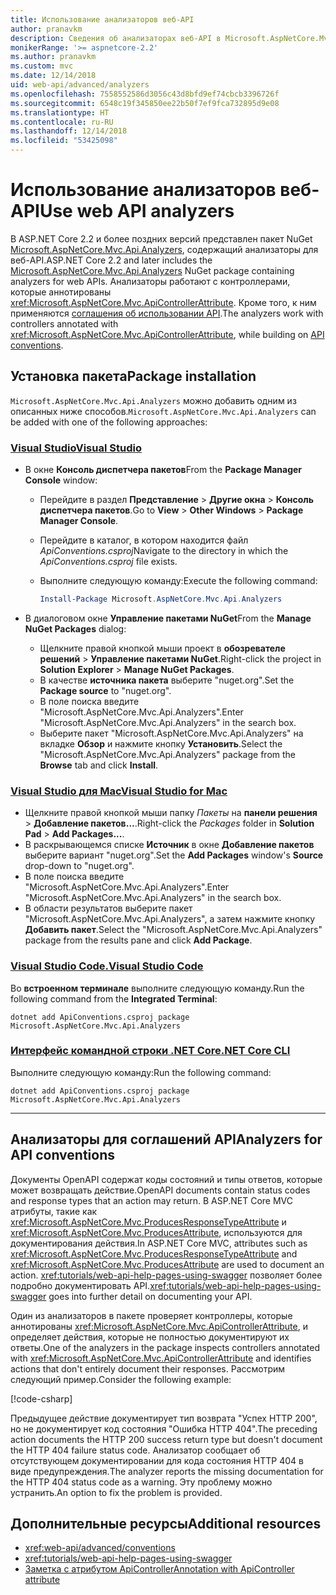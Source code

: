 ```yaml
---
title: Использование анализаторов веб-API
author: pranavkm
description: Сведения об анализаторах веб-API в Microsoft.AspNetCore.Mvc.Api.Analyzers.
monikerRange: '>= aspnetcore-2.2'
ms.author: pranavkm
ms.custom: mvc
ms.date: 12/14/2018
uid: web-api/advanced/analyzers
ms.openlocfilehash: 7558552586d3056c43d8bfd9ef74cbcb3396726f
ms.sourcegitcommit: 6548c19f345850ee22b50f7ef9fca732895d9e08
ms.translationtype: HT
ms.contentlocale: ru-RU
ms.lasthandoff: 12/14/2018
ms.locfileid: "53425098"
---
```

# <a name="use-web-api-analyzers"></a><span data-ttu-id="636eb-103">Использование анализаторов веб-API</span><span class="sxs-lookup"><span data-stu-id="636eb-103">Use web API analyzers</span></span>

<span data-ttu-id="636eb-104">В ASP.NET Core 2.2 и более поздних версий представлен пакет NuGet [Microsoft.AspNetCore.Mvc.Api.Analyzers](https://www.nuget.org/packages/Microsoft.AspNetCore.Mvc.Api.Analyzers), содержащий анализаторы для веб-API.</span><span class="sxs-lookup"><span data-stu-id="636eb-104">ASP.NET Core 2.2 and later includes the [Microsoft.AspNetCore.Mvc.Api.Analyzers](https://www.nuget.org/packages/Microsoft.AspNetCore.Mvc.Api.Analyzers) NuGet package containing analyzers for web APIs.</span></span> <span data-ttu-id="636eb-105">Анализаторы работают с контроллерами, которые аннотированы <xref:Microsoft.AspNetCore.Mvc.ApiControllerAttribute>. Кроме того, к ним применяются [соглашения об использовании API](xref:web-api/advanced/conventions).</span><span class="sxs-lookup"><span data-stu-id="636eb-105">The analyzers work with controllers annotated with <xref:Microsoft.AspNetCore.Mvc.ApiControllerAttribute>, while building on [API conventions](xref:web-api/advanced/conventions).</span></span>

## <a name="package-installation"></a><span data-ttu-id="636eb-106">Установка пакета</span><span class="sxs-lookup"><span data-stu-id="636eb-106">Package installation</span></span>

<span data-ttu-id="636eb-107">`Microsoft.AspNetCore.Mvc.Api.Analyzers` можно добавить одним из описанных ниже способов.</span><span class="sxs-lookup"><span data-stu-id="636eb-107">`Microsoft.AspNetCore.Mvc.Api.Analyzers` can be added with one of the following approaches:</span></span>

### <a name="visual-studiotabvisual-studio"></a>[<span data-ttu-id="636eb-108">Visual Studio</span><span class="sxs-lookup"><span data-stu-id="636eb-108">Visual Studio</span></span>](#tab/visual-studio)

* <span data-ttu-id="636eb-109">В окне **Консоль диспетчера пакетов**</span><span class="sxs-lookup"><span data-stu-id="636eb-109">From the **Package Manager Console** window:</span></span>
  * <span data-ttu-id="636eb-110">Перейдите в раздел **Представление** > **Другие окна** > **Консоль диспетчера пакетов**.</span><span class="sxs-lookup"><span data-stu-id="636eb-110">Go to **View** > **Other Windows** > **Package Manager Console**.</span></span>
  * <span data-ttu-id="636eb-111">Перейдите в каталог, в котором находится файл *ApiConventions.csproj*</span><span class="sxs-lookup"><span data-stu-id="636eb-111">Navigate to the directory in which the *ApiConventions.csproj* file exists.</span></span>
  * <span data-ttu-id="636eb-112">Выполните следующую команду:</span><span class="sxs-lookup"><span data-stu-id="636eb-112">Execute the following command:</span></span>

    ```powershell
    Install-Package Microsoft.AspNetCore.Mvc.Api.Analyzers
    ```

* <span data-ttu-id="636eb-113">В диалоговом окне **Управление пакетами NuGet**</span><span class="sxs-lookup"><span data-stu-id="636eb-113">From the **Manage NuGet Packages** dialog:</span></span>
  * <span data-ttu-id="636eb-114">Щелкните правой кнопкой мыши проект в **обозревателе решений** > **Управление пакетами NuGet**.</span><span class="sxs-lookup"><span data-stu-id="636eb-114">Right-click the project in **Solution Explorer** > **Manage NuGet Packages**.</span></span>
  * <span data-ttu-id="636eb-115">В качестве **источника пакета** выберите "nuget.org".</span><span class="sxs-lookup"><span data-stu-id="636eb-115">Set the **Package source** to "nuget.org".</span></span>
  * <span data-ttu-id="636eb-116">В поле поиска введите "Microsoft.AspNetCore.Mvc.Api.Analyzers".</span><span class="sxs-lookup"><span data-stu-id="636eb-116">Enter "Microsoft.AspNetCore.Mvc.Api.Analyzers" in the search box.</span></span>
  * <span data-ttu-id="636eb-117">Выберите пакет "Microsoft.AspNetCore.Mvc.Api.Analyzers" на вкладке **Обзор** и нажмите кнопку **Установить**.</span><span class="sxs-lookup"><span data-stu-id="636eb-117">Select the "Microsoft.AspNetCore.Mvc.Api.Analyzers" package from the **Browse** tab and click **Install**.</span></span>

### <a name="visual-studio-for-mactabvisual-studio-mac"></a>[<span data-ttu-id="636eb-118">Visual Studio для Mac</span><span class="sxs-lookup"><span data-stu-id="636eb-118">Visual Studio for Mac</span></span>](#tab/visual-studio-mac)

* <span data-ttu-id="636eb-119">Щелкните правой кнопкой мыши папку *Пакеты* на **панели решения** > **Добавление пакетов…**.</span><span class="sxs-lookup"><span data-stu-id="636eb-119">Right-click the *Packages* folder in **Solution Pad** > **Add Packages...**.</span></span>
* <span data-ttu-id="636eb-120">В раскрывающемся списке **Источник** в окне **Добавление пакетов** выберите вариант "nuget.org".</span><span class="sxs-lookup"><span data-stu-id="636eb-120">Set the **Add Packages** window's **Source** drop-down to "nuget.org".</span></span>
* <span data-ttu-id="636eb-121">В поле поиска введите "Microsoft.AspNetCore.Mvc.Api.Analyzers".</span><span class="sxs-lookup"><span data-stu-id="636eb-121">Enter "Microsoft.AspNetCore.Mvc.Api.Analyzers" in the search box.</span></span>
* <span data-ttu-id="636eb-122">В области результатов выберите пакет "Microsoft.AspNetCore.Mvc.Api.Analyzers", а затем нажмите кнопку **Добавить пакет**.</span><span class="sxs-lookup"><span data-stu-id="636eb-122">Select the "Microsoft.AspNetCore.Mvc.Api.Analyzers" package from the results pane and click **Add Package**.</span></span>

### <a name="visual-studio-codetabvisual-studio-code"></a>[<span data-ttu-id="636eb-123">Visual Studio Code.</span><span class="sxs-lookup"><span data-stu-id="636eb-123">Visual Studio Code</span></span>](#tab/visual-studio-code)

<span data-ttu-id="636eb-124">Во **встроенном терминале** выполните следующую команду.</span><span class="sxs-lookup"><span data-stu-id="636eb-124">Run the following command from the **Integrated Terminal**:</span></span>

```console
dotnet add ApiConventions.csproj package Microsoft.AspNetCore.Mvc.Api.Analyzers
```

### <a name="net-core-clitabnetcore-cli"></a>[<span data-ttu-id="636eb-125">Интерфейс командной строки .NET Core</span><span class="sxs-lookup"><span data-stu-id="636eb-125">.NET Core CLI</span></span>](#tab/netcore-cli)

<span data-ttu-id="636eb-126">Выполните следующую команду:</span><span class="sxs-lookup"><span data-stu-id="636eb-126">Run the following command:</span></span>

```console
dotnet add ApiConventions.csproj package Microsoft.AspNetCore.Mvc.Api.Analyzers
```

---

## <a name="analyzers-for-api-conventions"></a><span data-ttu-id="636eb-127">Анализаторы для соглашений API</span><span class="sxs-lookup"><span data-stu-id="636eb-127">Analyzers for API conventions</span></span>

<span data-ttu-id="636eb-128">Документы OpenAPI содержат коды состояний и типы ответов, которые может возвращать действие.</span><span class="sxs-lookup"><span data-stu-id="636eb-128">OpenAPI documents contain status codes and response types that an action may return.</span></span> <span data-ttu-id="636eb-129">В ASP.NET Core MVC атрибуты, такие как <xref:Microsoft.AspNetCore.Mvc.ProducesResponseTypeAttribute> и <xref:Microsoft.AspNetCore.Mvc.ProducesAttribute>, используются для документирования действия.</span><span class="sxs-lookup"><span data-stu-id="636eb-129">In ASP.NET Core MVC, attributes such as <xref:Microsoft.AspNetCore.Mvc.ProducesResponseTypeAttribute> and <xref:Microsoft.AspNetCore.Mvc.ProducesAttribute> are used to document an action.</span></span> <span data-ttu-id="636eb-130"><xref:tutorials/web-api-help-pages-using-swagger> позволяет более подробно документировать API.</span><span class="sxs-lookup"><span data-stu-id="636eb-130"><xref:tutorials/web-api-help-pages-using-swagger> goes into further detail on documenting your API.</span></span>

<span data-ttu-id="636eb-131">Один из анализаторов в пакете проверяет контроллеры, которые аннотированы <xref:Microsoft.AspNetCore.Mvc.ApiControllerAttribute>, и определяет действия, которые не полностью документируют их ответы.</span><span class="sxs-lookup"><span data-stu-id="636eb-131">One of the analyzers in the package inspects controllers annotated with <xref:Microsoft.AspNetCore.Mvc.ApiControllerAttribute> and identifies actions that don't entirely document their responses.</span></span> <span data-ttu-id="636eb-132">Рассмотрим следующий пример.</span><span class="sxs-lookup"><span data-stu-id="636eb-132">Consider the following example:</span></span>

[!code-csharp[](conventions/sample/Controllers/ContactsController.cs?name=missing404docs&highlight=9)]

<span data-ttu-id="636eb-133">Предыдущее действие документирует тип возврата "Успех HTTP 200", но не документирует код состояния "Ошибка HTTP 404".</span><span class="sxs-lookup"><span data-stu-id="636eb-133">The preceding action documents the HTTP 200 success return type but doesn't document the HTTP 404 failure status code.</span></span> <span data-ttu-id="636eb-134">Анализатор сообщает об отсутствующем документировании для кода состояния HTTP 404 в виде предупреждения.</span><span class="sxs-lookup"><span data-stu-id="636eb-134">The analyzer reports the missing documentation for the HTTP 404 status code as a warning.</span></span> <span data-ttu-id="636eb-135">Эту проблему можно устранить.</span><span class="sxs-lookup"><span data-stu-id="636eb-135">An option to fix the problem is provided.</span></span>

## <a name="additional-resources"></a><span data-ttu-id="636eb-136">Дополнительные ресурсы</span><span class="sxs-lookup"><span data-stu-id="636eb-136">Additional resources</span></span>

* <xref:web-api/advanced/conventions>
* <xref:tutorials/web-api-help-pages-using-swagger>
* [<span data-ttu-id="636eb-137">Заметка с атрибутом ApiController</span><span class="sxs-lookup"><span data-stu-id="636eb-137">Annotation with ApiController attribute</span></span>](xref:web-api/index#annotation-with-apicontroller-attribute)

